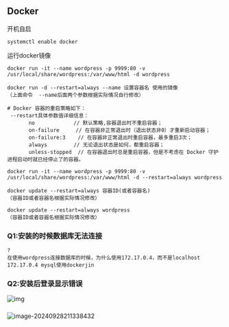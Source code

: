 

## Docker



开机自启

```
systemctl enable docker
```



运行docker镜像

```
docker run -it --name wordpress -p 9999:80 -v /usr/local/share/wordpress:/var/www/html -d wordpress
```



```
docker run -d --restart=always --name 设置容器名 使用的镜像
（上面命令  --name后面两个参数根据实际情况自行修改）
 
# Docker 容器的重启策略如下：
 --restart具体参数值详细信息：
       no　　　　　　　 // 默认策略,容器退出时不重启容器；
       on-failure　　  // 在容器非正常退出时（退出状态非0）才重新启动容器；
       on-failure:3    // 在容器非正常退出时重启容器，最多重启3次；
       always　　　　  // 无论退出状态是如何，都重启容器；
       unless-stopped  // 在容器退出时总是重启容器，但是不考虑在 Docker 守护进程启动时就已经停止了的容器。
```

```
docker run -it --name wordpress -p 9999:80 -v /usr/local/share/wordpress:/var/www/html -d --restart=always wordpress 
```



```
docker update --restart=always 容器ID(或者容器名)
（容器ID或者容器名根据实际情况修改）
```

```
docker update --restart=always wordpress
（容器ID或者容器名根据实际情况修改）
```









### Q1:安装的时候数据库无法连接

```
?
在使用wordpress连接数据库的时候，为什么使用172.17.0.4，而不是localhost
172.17.0.4 mysql使用dockerjin
```



### Q2:安装后登录显示错误

![img](https://i-blog.csdnimg.cn/blog_migrate/f7b54bf3ab64409a28a7203116a2c5ef.png)



### 

![image-20240928211338432](http://img-for-bucket.oss-cn-shanghai.aliyuncs.com/20240928211341490.png)